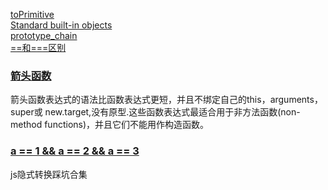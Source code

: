 [toPrimitive](https://developer.mozilla.org/zh-CN/docs/Web/JavaScript/Reference/Global_Objects/Symbol/toPrimitive)  
[Standard built-in objects](https://developer.mozilla.org/en-US/docs/Web/JavaScript/Reference/Global_Objects)  
[prototype_chain](https://developer.mozilla.org/zh-CN/docs/Web/JavaScript/Inheritance_and_the_prototype_chain)  
[==和===区别](https://segmentfault.com/a/1190000011658459)  

### [箭头函数](https://juejin.im/post/5b14d0b4f265da6e60393680)
箭头函数表达式的语法比函数表达式更短，并且不绑定自己的this，arguments，super或 new.target,没有原型.这些函数表达式最适合用于非方法函数(non-method functions)，并且它们不能用作构造函数。

### [a == 1 && a == 2 && a == 3](https://juejin.im/post/5bc5c752f265da0a9a399a62)
js隐式转换踩坑合集
